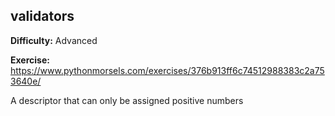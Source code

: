 ## validators

**Difficulty:** Advanced

**Exercise:** https://www.pythonmorsels.com/exercises/376b913ff6c74512988383c2a753640e/

A descriptor that can only be assigned positive numbers
    